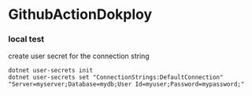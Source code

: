 # GithubActionDokploy

###  local test
create user secret for the connection string
```
dotnet user-secrets init
dotnet user-secrets set "ConnectionStrings:DefaultConnection" "Server=myserver;Database=mydb;User Id=myuser;Password=mypassword;"
```